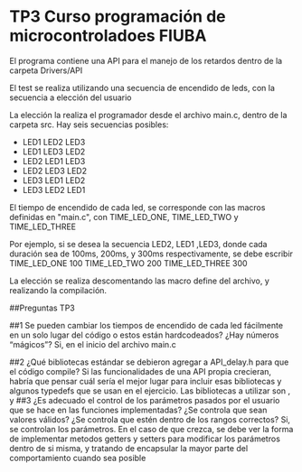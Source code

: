 # TP3 Curso programación de microcontroladoes FIUBA 

El programa contiene una API para el manejo de los retardos dentro de la carpeta Drivers/API 

El test se realiza utilizando una secuencia de encendido de leds, con la secuencia a elección del usuario 

La elección la realiza el programador desde el archivo main.c, dentro de la carpeta src. Hay seis secuencias posibles:  
- LED1 LED2 LED3 
- LED1 LED3 LED2 
- LED2 LED1 LED3 
- LED2 LED3 LED2
- LED3 LED1 LED2 
- LED3 LED2 LED1

El tiempo de encendido de cada led, se corresponde con las macros definidas en "main.c", con TIME_LED_ONE, TIME_LED_TWO  y TIME_LED_THREE 

Por ejemplo, si se desea la secuencia LED2, LED1 ,LED3, donde cada duración sea de 100ms, 200ms, y 300ms respectivamente, se debe escribir 
TIME_LED_ONE   100 
TIME_LED_TWO   200 
TIME_LED_THREE 300

 


La elección se realiza descomentando las macro define del archivo, y realizando la compilación.  

##Preguntas TP3 

##1 Se pueden cambiar los tiempos de encendido de cada led fácilmente en un solo lugar del código o estos están hardcodeados? ¿Hay números “mágicos”?
	Si, en el inicio del archivo main.c 
	



##2  ¿Qué bibliotecas estándar se debieron agregar a API_delay.h para que el código compile? Si las funcionalidades de una API propia crecieran, habría que pensar cuál sería el mejor lugar para incluir esas bibliotecas y algunos typedefs que se usan en el ejercicio.
	Las bibliotecas a utilizar son <stdbool>, <stdint> y <stddef> 
##3 ¿Es adecuado el control de los parámetros pasados por el usuario que se hace en las funciones implementadas? ¿Se controla que sean valores válidos? ¿Se controla que estén dentro de los rangos correctos?
	Si, se controlan los parámetros. En el caso de que crezca, se debe ver la forma de implementar metodos getters y setters para modificar
	los parámetros dentro de si misma, y tratando de encapsular la mayor parte del comportamiento cuando sea posible 
	
